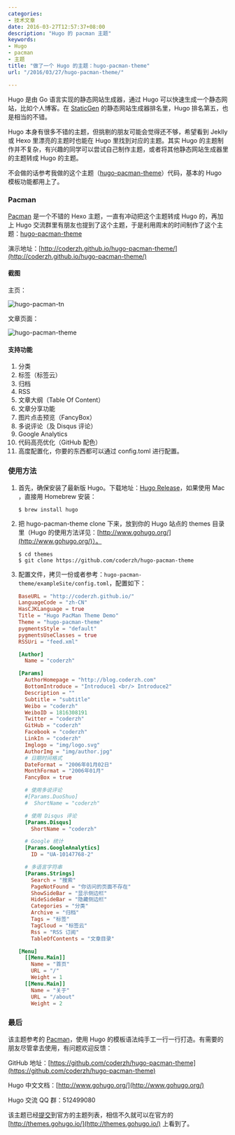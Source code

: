 ```yaml
---
categories:
- 技术文章
date: 2016-03-27T12:57:37+08:00
description: "Hugo 的 pacman 主题"
keywords:
- Hugo
- pacman
- 主题
title: "做了一个 Hugo 的主题：hugo-pacman-theme"
url: "/2016/03/27/hugo-pacman-theme/"

---
```


Hugo 是由 Go 语言实现的静态网站生成器，通过 Hugo 可以快速生成一个静态网站，比如个人博客。在 [StaticGen](https://www.staticgen.com/) 的静态网站生成器排名里，Hugo 排名第五，也是相当的不错。

<!--more-->

Hugo 本身有很多不错的主题，但挑剔的朋友可能会觉得还不够，希望看到 Jeklly 或 Hexo 里漂亮的主题时也能在 Hugo 里找到对应的主题。其实 Hugo 的主题制作并不复杂，有兴趣的同学可以尝试自己制作主题，或者将其他静态网站生成器里的主题转成 Hugo 的主题。

不会做的话参考我做的这个主题（[hugo-pacman-theme](https://github.com/coderzh/hugo-pacman-theme)）代码，基本的 Hugo 模板功能都用上了。

### Pacman

[Pacman](https://yangjian.me/pacman/) 是一个不错的 Hexo 主题，一直有冲动把这个主题转成 Hugo 的，再加上 Hugo 交流群里有朋友也提到了这个主题，于是利用周末的时间制作了这个主题：[hugo-pacman-theme](https://github.com/coderzh/hugo-pacman-theme)

演示地址：[http://coderzh.github.io/hugo-pacman-theme/](http://coderzh.github.io/hugo-pacman-theme/)

#### 截图

主页：

![hugo-pacman-tn](http://image.coderzh.com/hugo-pacman-tn.png)

文章页面：

![hugo-pacman-theme](http://image.coderzh.com/hugo-pacman-theme.png)

#### 支持功能

1. 分类
1. 标签（标签云）
1. 归档
1. RSS
1. 文章大纲（Table Of Content）
1. 文章分享功能
1. 图片点击预览（FancyBox）
1. 多说评论（及 Disqus 评论）
1. Google Analytics
1. 代码高亮优化（GitHub 配色）
1. 高度配置化，你要的东西都可以通过 config.toml 进行配置。

### 使用方法

1. 首先，确保安装了最新版 Hugo。下载地址：[Hugo Release](https://github.com/spf13/hugo/releases)，如果使用 Mac ，直接用 Homebrew 安装：

    ```
    $ brew install hugo
    ```

2. 把 hugo-pacman-theme clone 下来，放到你的 Hugo 站点的 themes 目录里（Hugo 的使用方法详见：[http://www.gohugo.org/](http://www.gohugo.org/)）。

    ```
    $ cd themes
    $ git clone https://github.com/coderzh/hugo-pacman-theme
    ```

3. 配置文件，拷贝一份或者参考：`hugo-pacman-theme/exampleSite/config.toml`，配置如下：

    ```toml
    BaseURL = "http://coderzh.github.io/"
    LanguageCode = "zh-CN"
    HasCJKLanguage = true
    Title = "Hugo PacMan Theme Demo"
    Theme = "hugo-pacman-theme"
    pygmentsStyle = "default"
    pygmentsUseClasses = true
    RSSUri = "feed.xml"

    [Author]
      Name = "coderzh"

    [Params]
      AuthorHomepage = "http://blog.coderzh.com"
      BottomIntroduce = "Introduce1 <br/> Introduce2"
      Description = ""
      Subtitle = "subtitle"
      Weibo = "coderzh"
      WeiboID = 1816308191
      Twitter = "coderzh"
      GitHub = "coderzh"
      Facebook = "coderzh"
      LinkIn = "coderzh"
      Imglogo = "img/logo.svg"
      AuthorImg = "img/author.jpg"
      # 日期时间格式
      DateFormat = "2006年01月02日"
      MonthFormat = "2006年01月"
      FancyBox = true

      # 使用多说评论
      #[Params.DuoShuo]
      #  ShortName = "coderzh"

      # 使用 Disqus 评论
      [Params.Disqus]
        ShortName = "coderzh"

      # Google 统计
      [Params.GoogleAnalytics]
        ID = "UA-10147768-2"

      # 多语言字符串
      [Params.Strings]
        Search = "搜索"
        PageNotFound = "你访问的页面不存在"
        ShowSideBar = "显示侧边栏"
        HideSideBar = "隐藏侧边栏"
        Categories = "分类"
        Archive = "归档"
        Tags = "标签"
        TagCloud = "标签云"
        Rss = "RSS 订阅"
        TableOfContents = "文章目录"

    [Menu]
      [[Menu.Main]]
        Name = "首页"
        URL = "/"
        Weight = 1
      [[Menu.Main]]
        Name = "关于"
        URL = "/about"
        Weight = 2
    ```

### 最后

该主题参考的 [Pacman](https://github.com/A-limon/pacman)，使用 Hugo 的模板语法纯手工一行一行打造。有需要的朋友尽管拿去使用，有问题欢迎反馈：

GitHub 地址：[https://github.com/coderzh/hugo-pacman-theme](https://github.com/coderzh/hugo-pacman-theme)

Hugo 中文文档：[http://www.gohugo.org/](http://www.gohugo.org/)

Hugo 交流 QQ 群：512499080

该主题已经[提交](https://github.com/spf13/hugoThemes/issues/121)到官方的主题列表，相信不久就可以在官方的 [http://themes.gohugo.io/](http://themes.gohugo.io/) 上看到了。
